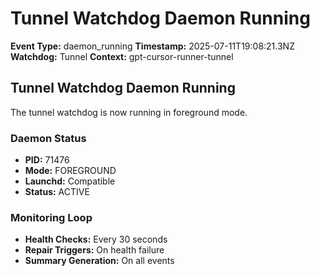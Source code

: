 # Tunnel Watchdog Daemon Running

**Event Type:** daemon_running
**Timestamp:** 2025-07-11T19:08:21.3NZ
**Watchdog:** Tunnel
**Context:** gpt-cursor-runner-tunnel


## Tunnel Watchdog Daemon Running

The tunnel watchdog is now running in foreground mode.

### Daemon Status
- **PID:** 71476
- **Mode:** FOREGROUND
- **Launchd:** Compatible
- **Status:** ACTIVE

### Monitoring Loop
- **Health Checks:** Every 30 seconds
- **Repair Triggers:** On health failure
- **Summary Generation:** On all events



